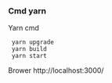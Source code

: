 ### Cmd yarn

Yarn cmd

     yarn upgrade
     yarn build
     yarn start


Brower
     http://localhost:3000/